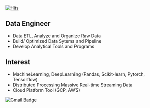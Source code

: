 [![Hits](https://hits.seeyoufarm.com/api/count/incr/badge.svg?url=https%3A%2F%2Fgithub.com%2Fchaewon-ygy&count_bg=%2379C83D&title_bg=%23555555&icon=&icon_color=%23E7E7E7&title=hits&edge_flat=false)](https://hits.seeyoufarm.com)

Data Engineer
-------------
* Data ETL, Analyze and Organize Raw Data
* Build/ Optimized Data Sytems and Pipeline
* Develop Analytical Tools and Programs

Interest
--------
* MachineLearning, DeepLearning (Pandas, Scikit-learn, Pytorch, Tensorflow)
* Distributed Processing Massive Real-time Streaming Data
* Cloud Platform Tool (GCP, AWS)

[![Gmail Badge](https://img.shields.io/badge/Gmail-d14836?style=flat-square&logo=Gmail&logoColor=white&link=mailto:chaewon.lee@deliveryhero.co.kr)](mailto:chaewon.lee@deliveryhero.co.kr)
<!--
**chaewon-ygy/chaewon-ygy** is a ✨ _special_ ✨ repository because its `README.md` (this file) appears on your GitHub profile.

Here are some ideas to get you started:

- 🔭 I’m currently working on ...
- 🌱 I’m currently learning ...
- 👯 I’m looking to collaborate on ...
- 🤔 I’m looking for help with ...
- 💬 Ask me about ...
- 📫 How to reach me: ...
- 😄 Pronouns: ...
- ⚡ Fun fact: ...
-->

